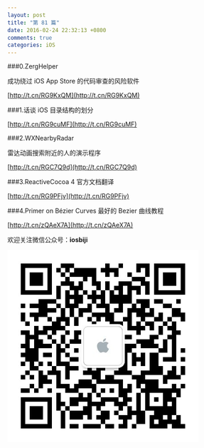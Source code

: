 ```yaml
---
layout: post
title: "第 81 篇"
date: 2016-02-24 22:32:13 +0800
comments: true
categories: iOS
---
```

###0.ZergHelper

成功绕过 iOS App Store 的代码审查的风险软件

[http://t.cn/RG9KxQM](http://t.cn/RG9KxQM)  

###1.话谈 iOS 目录结构的划分

[http://t.cn/RG9cuMF](http://t.cn/RG9cuMF)  

###2.WXNearbyRadar

雷达动画搜索附近的人的演示程序

[http://t.cn/RGC7Q9d](http://t.cn/RGC7Q9d)  

###3.ReactiveCocoa 4 官方文档翻译

[http://t.cn/RG9PFjv](http://t.cn/RG9PFjv)  

###4.Primer on Bézier Curves 最好的 Bezier 曲线教程

[http://t.cn/zQAeX7A](http://t.cn/zQAeX7A)  

欢迎关注微信公众号：**iosbiji**

![iOS开发笔记](/images/weixin.jpg)